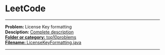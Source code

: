 # LeetCode
<hr>
<b> Problem: </b>License Key formatting <br>
<b> Desciption: </b> <a href = "https://leetcode.com/problems/license-key-formatting/#/description" />Complete description <br>
<b> Folder or category:</b> <a href ="https://github.com/patilankita79/LeetCode/tree/master/top10popular" />top10problems<br>
<b> Filename: </b> <a href ="https://github.com/patilankita79/LeetCode/blob/master/top10popular/LicenseKeyFormatting.java" />LicenseKeyFormatting.java  </a>

<hr>
